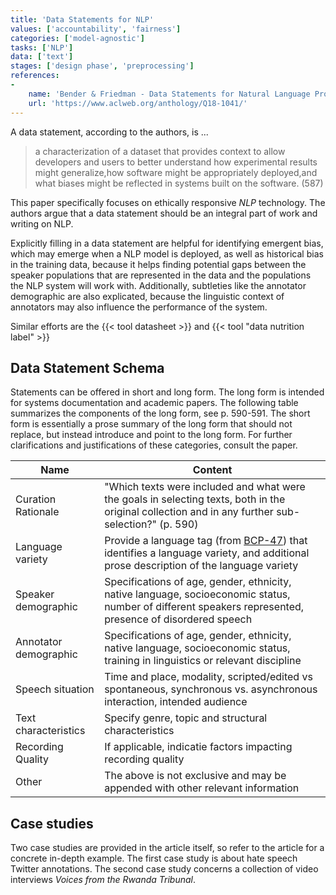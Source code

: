 ```yaml
---
title: 'Data Statements for NLP'
values: ['accountability', 'fairness']
categories: ['model-agnostic']
tasks: ['NLP']
data: ['text']
stages: ['design phase', 'preprocessing']
references: 
- 
    name: 'Bender & Friedman - Data Statements for Natural Language Processing: Toward Mitigating System Bias and Enabling Better Science'
    url: 'https://www.aclweb.org/anthology/Q18-1041/'
---
```


A data statement, according to the authors, is ...

> a characterization of a dataset that provides context to allow developers and users to better understand how experimental results might generalize,how  software  might  be  appropriately  deployed,and what biases might be reflected in systems built on the software.  (587)

This paper specifically focuses on ethically responsive *NLP* technology.
The authors argue that a data statement should be an integral part of work and writing on NLP.

Explicitly filling in a data statement are helpful for identifying emergent bias, which may emerge when a NLP model is deployed, as well as historical bias in the training data, because it helps finding potential gaps between the speaker populations that are represented in the data and the populations the NLP system will work with.
Additionally, subtleties like the annotator demographic are also explicated, because the linguistic context of annotators may also influence the performance of the system.

Similar efforts are the {{< tool datasheet >}} and {{< tool "data nutrition label" >}} 

## Data Statement Schema

Statements can be offered in short and long form.
The long form is intended for systems documentation and academic papers.
The following table summarizes the components of the long form, see p. 590-591.
The short form is essentially a prose summary of the long form that should not replace, but instead introduce and point to the long form.
For further clarifications and justifications of these categories, consult the paper.


|  Name               | Content |
|---------------------|-------------|
| Curation Rationale  | "Which texts were included and what were the goals in selecting texts, both in the original collection and in any further sub-selection?" (p. 590) |
| Language variety | Provide a language tag (from [BCP-47](https://tools.ietf.org/rfc/bcp/bcp47.txt)) that identifies a language variety, and additional prose description of the language variety |
| Speaker demographic | Specifications of age, gender, ethnicity, native language, socioeconomic status, number of different speakers represented, presence of disordered speech |
| Annotator demographic | Specifications of age, gender, ethnicity, native language, socioeconomic status, training in linguistics or relevant discipline | 
| Speech situation | Time and place, modality, scripted/edited vs spontaneous, synchronous vs. asynchronous interaction, intended audience |
| Text characteristics | Specify genre, topic and structural characteristics | 
| Recording Quality | If applicable, indicatie factors impacting recording quality | 
| Other | The above is not exclusive and may be appended with other relevant information | 

## Case studies

Two case studies are provided in the article itself, so refer to the article for a concrete in-depth example.
The first case study is about hate speech Twitter annotations.
The second case study concerns a collection of video interviews *Voices from the Rwanda Tribunal*.
